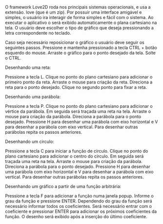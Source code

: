 O framework Love2D roda nos principais sistemas operacionais, e usa a extensão. love (que é um zip).
Por possuir uma interface amigável e simples, o usuário ira interagir de forma simples e fácil com o sistema.
Ao executar o aplicativo o será exibido automaticamente o plana cartesiano na tela. 
O usuário deve escolher o tipo de gráfico que deseja pressionando a letra correspondente no teclado.

Caso seja necessário reposicionar o gráfico o usuário deve seguir os seguintes passos.
Pressione e mantenha pressionado a tecla CTRL + botão esquerdo do mouse. Arraste o gráfico para o ponto desejado da tela. Solte o CTRL.

Desenhando uma reta:

Pressione a tecla L. Clique no ponto do plano cartesiano para adicionar o primeiro ponto da reta. Arraste o mouse para criação da reta. Direciona a reta para o ponto desejado. Clique no segundo ponto para fixar a reta.

Desenhando uma parábola:

Pressione a tecla P. Clique no ponto do plano cartesiano para adicionar o vértice da parábola. Em seguida será traçada uma reta na tela. Arraste o mouse para criação da parábola. Direciona a parábola para o ponto desejado. Pressione H para desenhar uma parábola com eixo horizontal e V para desenhar a parábola com eixo vertical. Para desenhar outras parábolas repita os passos anteriores.

Desenhando um circulo:

Pressione a tecla C para iniciar a função de círculo. Clique no ponto do plano cartesiano para adicionar o centro do círculo. Em seguida será traçada uma reta na tela. Arraste o mouse para criação da parábola. Direciona a parábola para o ponto desejado. Pressione H para desenhar uma parábola com eixo horizontal e V para desenhar a parábola com eixo vertical. Para desenhar outras parábolas repita os passos anteriores.

Desenhando um gráfico a partir de uma função arbitrária:

Pressione a tecla F para adicionar a função numa janela popup. Informe o grau da função e pressione ENTER. Dependendo do grau da função será necessário informar todos os coeficientes. Será necessário entrar com o coeficiente e pressionar ENTER para adicionar os próximos coeficientes da função. O desenho será exibido após a inserção do último coeficiente.
